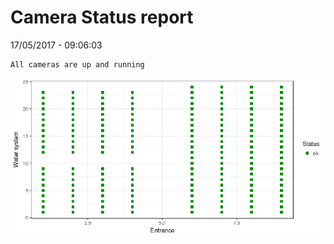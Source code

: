 Camera Status report
================
17/05/2017 - 09:06:03

    All cameras are up and running

![](camreport_files/figure-markdown_github/unnamed-chunk-2-1.png)
